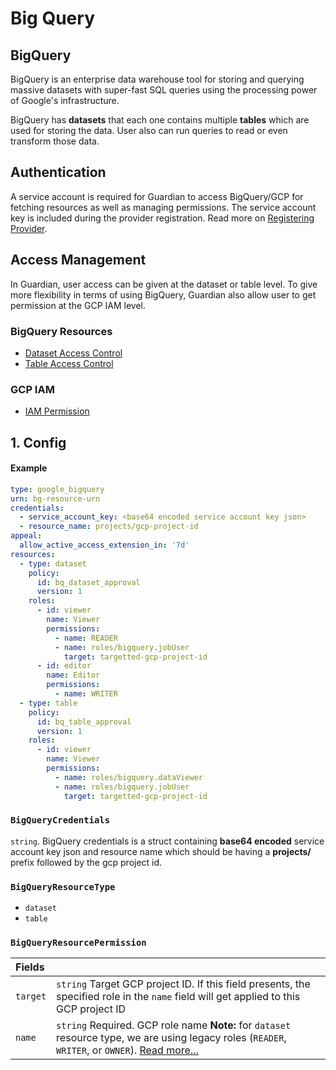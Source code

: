 # Big Query

## BigQuery

BigQuery is an enterprise data warehouse tool for storing and querying massive datasets with super-fast SQL queries using the processing power of Google's infrastructure.

BigQuery has **datasets** that each one contains multiple **tables** which are used for storing the data. User also can run queries to read or even transform those data.

## Authentication

A service account is required for Guardian to access BigQuery/GCP for fetching resources as well as managing permissions. The service account key is included during the provider registration. Read more on [Registering Provider](../guides/managing-providers.md#registering-provider).

## Access Management

In Guardian, user access can be given at the dataset or table level. To give more flexibility in terms of using BigQuery, Guardian also allow user to get permission at the GCP IAM level.

### BigQuery Resources

* [Dataset Access Control](https://cloud.google.com/bigquery/docs/dataset-access-controls)
* [Table Access Control](https://cloud.google.com/bigquery/docs/table-access-controls-intro)

### GCP IAM

* [IAM Permission](https://cloud.google.com/iam/docs/granting-changing-revoking-access)



## 1. Config

#### Example

```yaml
type: google_bigquery
urn: bg-resource-urn
credentials: 
  - service_account_key: <base64 encoded service account key json>
  - resource_name: projects/gcp-project-id
appeal:
  allow_active_access_extension_in: '7d'
resources:
  - type: dataset
    policy:
      id: bq_dataset_approval
      version: 1
    roles:
      - id: viewer
        name: Viewer
        permissions:
          - name: READER
          - name: roles/bigquery.jobUser
            target: targetted-gcp-project-id
      - id: editor
        name: Editor
        permissions:
          - name: WRITER
  - type: table
    policy:
      id: bq_table_approval
      version: 1
    roles:
      - id: viewer
        name: Viewer
        permissions:
          - name: roles/bigquery.dataViewer
          - name: roles/bigquery.jobUser
            target: targetted-gcp-project-id
```

### `BigQueryCredentials`

`string`. BigQuery credentials is a struct containing **base64 encoded** service account key json and resource name which should be having a **projects/** prefix followed by the gcp project id.

### `BigQueryResourceType`

* `dataset`
* `table`

### `BigQueryResourcePermission`

| Fields |  |
| :--- | :--- |
| `target` | `string`   Target GCP project ID. If this field presents, the specified role in the `name` field will get applied to this GCP project ID |
| `name` | `string`   Required. GCP role name    **Note:** for `dataset` resource type, we are using legacy roles \(`READER`, `WRITER`, or `OWNER`\). [Read more...](https://cloud.google.com/bigquery/docs/reference/rest/v2/datasets#:~:text=Required.%20An%20IAM,back%20as%20%22OWNER%22.) |

